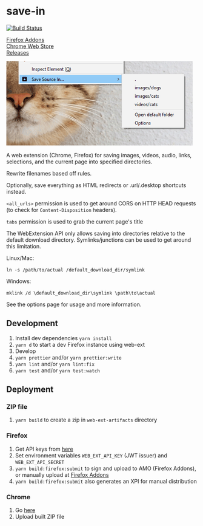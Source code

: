 # save-in

[![Build Status](https://travis-ci.org/gyng/save-in.svg?branch=master)](https://travis-ci.org/gyng/save-in)

[Firefox Addons](https://addons.mozilla.org/en-US/firefox/addon/save-in)<br />
[Chrome Web Store](https://chrome.google.com/webstore/detail/save-in%E2%80%A6/jpblofcpgfjikaapfedldfeilmpgkedf)<br />
[Releases](https://github.com/gyng/save-in/releases/)

![Screenshot](docs/screenshot.png)

A web extension (Chrome, Firefox) for saving images, videos, audio, links, selections, and the current page into specified directories.

Rewrite filenames based off rules.

Optionally, save everything as HTML redirects or .url/.desktop shortcuts instead.

`<all_urls>` permission is used to get around CORS on HTTP HEAD requests (to check for `Content-Disposition` headers).

`tabs` permission is used to grab the current page's title

The WebExtension API only allows saving into directories relative to the default download directory. Symlinks/junctions can be used to get around this limitation.

Linux/Mac:

    ln -s /path/to/actual /default_download_dir/symlink

Windows:

    mklink /d \default_download_dir\symlink \path\to\actual

See the options page for usage and more information.

## Development

1. Install dev dependencies `yarn install`
2. `yarn d` to start a dev Firefox instance using web-ext
3. Develop
4. `yarn prettier` and/or `yarn prettier:write`
5. `yarn lint` and/or `yarn lint:fix`
6. `yarn test` and/or `yarn test:watch`

## Deployment

### ZIP file

1. `yarn build` to create a zip in `web-ext-artifacts` directory

### Firefox

1. Get API keys from [here](https://addons.mozilla.org/en-US/developers/addon/api/key/)
2. Set environment variables `WEB_EXT_API_KEY` (JWT issuer) and `WEB_EXT_API_SECRET`
3. `yarn build:firefox:submit` to sign and upload to AMO (Firefox Addons), or manually upload at [Firefox Addons](https://addons.mozilla.org/en-US/developers/addons)
4. `yarn build:firefox:submit` also generates an XPI for manual distribution

### Chrome

1. Go [here](https://chrome.google.com/webstore/developer/dashboard)
2. Upload built ZIP file
